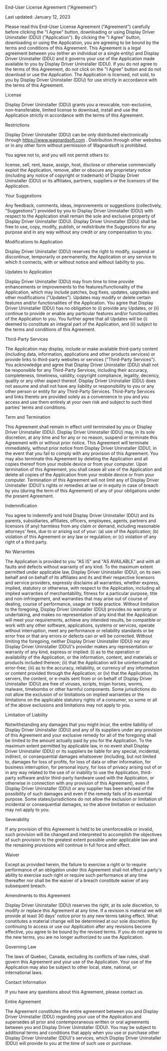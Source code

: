 End-User License Agreement ("Agreement")

Last updated: January 12, 2023

Please read this End-User License Agreement ("Agreement") carefully before clicking the "I Agree" button, downloading or using Display Driver Uninstaller (DDU) ("Application").
By clicking the "I Agree" button, downloading or using the Application, you are agreeing to be bound by the terms and conditions of this Agreement.
This Agreement is a legal agreement between you (either an individual or a single entity) and Display Driver Uninstaller (DDU) and it governs your use of the Application made available to you by Display Driver Uninstaller (DDU).
If you do not agree to the terms of this Agreement, do not click on the "I Agree" button and do not download or use the Application.
The Application is licensed, not sold, to you by Display Driver Uninstaller (DDU) for use strictly in accordance with the terms of this Agreement.

License

Display Driver Uninstaller (DDU) grants you a revocable, non-exclusive, non-transferable, limited license to download, install and use the Application strictly in accordance with the terms of this Agreement.

Restrictions

Display Driver Uninstaller (DDU) can be only distributed electronically through https://www.wagnardsoft.com . Distribution through other websites or in any other form without permission of Wagnardsoft is prohibited.

You agree not to, and you will not permit others to:

license, sell, rent, lease, assign, host, disclose or otherwise commercially exploit the Application,
remove, alter or obscure any proprietary notice (including any notice of copyright or trademark) of Display Driver Uninstaller (DDU) or its affiliates, partners, suppliers or the licensors of the Application.

Your Suggestions

Any feedback, comments, ideas, improvements or suggestions (collectively, "Suggestions") provided by you to Display Driver Uninstaller (DDU) with respect to the Application shall remain the sole and exclusive property of Display Driver Uninstaller (DDU).
Display Driver Uninstaller (DDU) shall be free to use, copy, modify, publish, or redistribute the Suggestions for any purpose and in any way without any credit or any compensation to you.

Modifications to Application

Display Driver Uninstaller (DDU) reserves the right to modify, suspend or discontinue, temporarily or permanently, the Application or any service to which it connects, with or without notice and without liability to you.

Updates to Application

Display Driver Uninstaller (DDU) may from time to time provide enhancements or improvements to the features/functionality of the Application, which may include patches, bug fixes, updates, upgrades and other modifications ("Updates").
Updates may modify or delete certain features and/or functionalities of the Application. You agree that Display Driver Uninstaller (DDU) has no obligation to (i) provide any Updates, or (ii) continue to provide or enable any particular features and/or functionalities of the Application to you.
You further agree that all Updates will be (i) deemed to constitute an integral part of the Application, and (ii) subject to the terms and conditions of this Agreement.

Third-Party Services

The Application may display, include or make available third-party content (including data, information, applications and other products services) or provide links to third-party websites or services ("Third-Party Services").
You acknowledge and agree that Display Driver Uninstaller (DDU) shall not be responsible for any Third-Party Services, including their accuracy, completeness, timeliness, validity, copyright compliance, legality, decency, quality or any other aspect thereof. Display Driver Uninstaller (DDU) does not assume and shall not have any liability or responsibility to you or any other person or entity for any Third-Party Services.
Third-Party Services and links thereto are provided solely as a convenience to you and you access and use them entirely at your own risk and subject to such third parties' terms and conditions.

Term and Termination

This Agreement shall remain in effect until terminated by you or Display Driver Uninstaller (DDU).
Display Driver Uninstaller (DDU) may, in its sole discretion, at any time and for any or no reason, suspend or terminate this Agreement with or without prior notice.
This Agreement will terminate immediately, without prior notice from Display Driver Uninstaller (DDU), in the event that you fail to comply with any provision of this Agreement. You may also terminate this Agreement by deleting the Application and all copies thereof from your mobile device or from your computer.
Upon termination of this Agreement, you shall cease all use of the Application and delete all copies of the Application from your mobile device or from your computer.
Termination of this Agreement will not limit any of Display Driver Uninstaller (DDU)'s rights or remedies at law or in equity in case of breach by you (during the term of this Agreement) of any of your obligations under the present Agreement.

Indemnification

You agree to indemnify and hold Display Driver Uninstaller (DDU) and its parents, subsidiaries, affiliates, officers, employees, agents, partners and licensors (if any) harmless from any claim or demand, including reasonable attorneys' fees, due to or arising out of your: (a) use of the Application; (b) violation of this Agreement or any law or regulation; or (c) violation of any right of a third party.

No Warranties

The Application is provided to you "AS IS" and "AS AVAILABLE" and with all faults and defects without warranty of any kind. To the maximum extent permitted under applicable law, Display Driver Uninstaller (DDU), on its own behalf and on behalf of its affiliates and its and their respective licensors and service providers, expressly disclaims all warranties, whether express, implied, statutory or otherwise, with respect to the Application, including all implied warranties of merchantability, fitness for a particular purpose, title and non-infringement, and warranties that may arise out of course of dealing, course of performance, usage or trade practice. Without limitation to the foregoing, Display Driver Uninstaller (DDU) provides no warranty or undertaking, and makes no representation of any kind that the Application will meet your requirements, achieve any intended results, be compatible or work with any other software, applications, systems or services, operate without interruption, meet any performance or reliability standards or be error free or that any errors or defects can or will be corrected.
Without limiting the foregoing, neither Display Driver Uninstaller (DDU) nor any Display Driver Uninstaller (DDU)'s provider makes any representation or warranty of any kind, express or implied: (i) as to the operation or availability of the Application, or the information, content, and materials or products included thereon; (ii) that the Application will be uninterrupted or error-free; (iii) as to the accuracy, reliability, or currency of any information or content provided through the Application; or (iv) that the Application, its servers, the content, or e-mails sent from or on behalf of Display Driver Uninstaller (DDU) are free of viruses, scripts, trojan horses, worms, malware, timebombs or other harmful components.
Some jurisdictions do not allow the exclusion of or limitations on implied warranties or the limitations on the applicable statutory rights of a consumer, so some or all of the above exclusions and limitations may not apply to you.

Limitation of Liability

Notwithstanding any damages that you might incur, the entire liability of Display Driver Uninstaller (DDU) and any of its suppliers under any provision of this Agreement and your exclusive remedy for all of the foregoing shall be limited to the amount actually paid by you for the Application.
To the maximum extent permitted by applicable law, in no event shall Display Driver Uninstaller (DDU) or its suppliers be liable for any special, incidental, indirect, or consequential damages whatsoever (including, but not limited to, damages for loss of profits, for loss of data or other information, for business interruption, for personal injury, for loss of privacy arising out of or in any way related to the use of or inability to use the Application, third-party software and/or third-party hardware used with the Application, or otherwise in connection with any provision of this Agreement), even if Display Driver Uninstaller (DDU) or any supplier has been advised of the possibility of such damages and even if the remedy fails of its essential purpose.
Some states/jurisdictions do not allow the exclusion or limitation of incidental or consequential damages, so the above limitation or exclusion may not apply to you.

Severability

If any provision of this Agreement is held to be unenforceable or invalid, such provision will be changed and interpreted to accomplish the objectives of such provision to the greatest extent possible under applicable law and the remaining provisions will continue in full force and effect.

Waiver

Except as provided herein, the failure to exercise a right or to require performance of an obligation under this Agreement shall not effect a party's ability to exercise such right or require such performance at any time thereafter nor shall be the waiver of a breach constitute waiver of any subsequent breach.

Amendments to this Agreement

Display Driver Uninstaller (DDU) reserves the right, at its sole discretion, to modify or replace this Agreement at any time. If a revision is material we will provide at least 30 days' notice prior to any new terms taking effect. What constitutes a material change will be determined at our sole discretion.
By continuing to access or use our Application after any revisions become effective, you agree to be bound by the revised terms. If you do not agree to the new terms, you are no longer authorized to use the Application.

Governing Law

The laws of Quebec, Canada, excluding its conflicts of law rules, shall govern this Agreement and your use of the Application. Your use of the Application may also be subject to other local, state, national, or international laws.

Contact Information

If you have any questions about this Agreement, please contact us.

Entire Agreement

The Agreement constitutes the entire agreement between you and Display Driver Uninstaller (DDU) regarding your use of the Application and supersedes all prior and contemporaneous written or oral agreements between you and Display Driver Uninstaller (DDU).
You may be subject to additional terms and conditions that apply when you use or purchase other Display Driver Uninstaller (DDU)'s services, which Display Driver Uninstaller (DDU) will provide to you at the time of such use or purchase.
